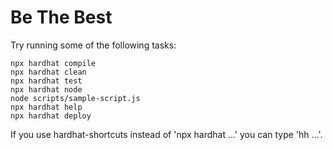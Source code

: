 # Be The Best

Try running some of the following tasks:

```shell
npx hardhat compile
npx hardhat clean
npx hardhat test
npx hardhat node
node scripts/sample-script.js
npx hardhat help
npx hardhat deploy
```

If you use hardhat-shortcuts instead of 'npx hardhat ...' you can type 'hh ...'.
